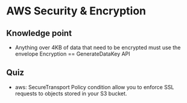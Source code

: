 # AWS Security & Encryption

## Knowledge point

- Anything over 4KB of data that need to be encrypted must use the envelope Encryption == GenerateDataKey API

##  Quiz

- aws: SecureTransport Policy condition allow you to enforce SSL requests to objects stored in your S3 bucket.